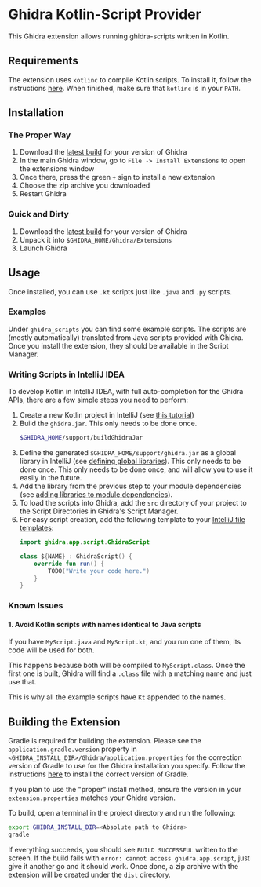 # Ghidra Kotlin-Script Provider

This Ghidra extension allows running ghidra-scripts written in Kotlin.

## Requirements

The extension uses `kotlinc` to compile Kotlin scripts. 
To install it, follow the instructions [here][install-kotlinc].
When finished, make sure that `kotlinc` is in your `PATH`.

## Installation


### The Proper Way

1. Download the [latest build][latest-release] for your version of Ghidra
2. In the main Ghidra window, go to `File -> Install Extensions` to open the extensions window
3. Once there, press the green `+` sign to install a new extension
4. Choose the zip archive you downloaded
5. Restart Ghidra

### Quick and Dirty

1. Download the [latest build][latest-release] for your version of Ghidra
2. Unpack it into `$GHIDRA_HOME/Ghidra/Extensions`
3. Launch Ghidra


## Usage

Once installed, you can use `.kt` scripts just like `.java` and `.py` scripts.

### Examples

Under `ghidra_scripts` you can find some example scripts.
The scripts are (mostly automatically) translated from Java scripts provided with Ghidra.
Once you install the extension, they should be available in the Script Manager.

### Writing Scripts in IntelliJ IDEA

To develop Kotlin in IntelliJ IDEA, with full auto-completion for the Ghidra APIs, there are
a few simple steps you need to perform:

1. Create a new Kotlin project in IntelliJ (see [this tutorial][create kotlin project])
2. Build the `ghidra.jar`. This only needs to be done once.
    ```bash
    $GHIDRA_HOME/support/buildGhidraJar
    ```
3. Define the generated `$GHIDRA_HOME/support/ghidra.jar` as a global library in IntelliJ
    (see [defining global libraries][define-global-library]). This only needs to be done once.
    This only needs to be done once, and will allow you to use it easily in the future.
4. Add the library from the previous step to your module dependencies (see 
    [adding libraries to module dependencies][add-module-deps]).
5. To load the scripts into Ghidra, add the `src` directory of your project to the
    Script Directories in Ghidra's Script Manager. 
6. For easy script creation, add the following template to your [IntelliJ file templates][file-template]:
    ```kotlin
    import ghidra.app.script.GhidraScript
    
    class ${NAME} : GhidraScript() {
        override fun run() {
            TODO("Write your code here.")
        }
    }
    ``` 

### Known Issues

#### 1. Avoid Kotlin scripts with names identical to Java scripts

If you have `MyScript.java` and `MyScript.kt`, and you run one of them, its code will be
used for both.

This happens because both will be compiled to `MyScript.class`. Once the first one is built,
Ghidra will find a `.class` file with a matching name and just use that. 

This is why all the example scripts have `Kt` appended to the names.

## Building the Extension

Gradle is required for building the extension.  Please see the
`application.gradle.version` property in `<GHIDRA_INSTALL_DIR>/Ghidra/application.properties`
for the correction version of Gradle to use for the Ghidra installation you specify.
Follow the instructions [here][install-gradle] to install the correct version of Gradle.

If you plan to use the "proper" install method, ensure the version in your `extension.properties`
matches your Ghidra version.

To build, open a terminal in the project directory and run the following:

```bash
export GHIDRA_INSTALL_DIR=<Absolute path to Ghidra> 
gradle
```

If everything succeeds, you should see `BUILD SUCCESSFUL` written to the screen.
If the build fails with `error: cannot access ghidra.app.script`, just give it another
go and it should work.
Once done, a zip archive with the extension will be created under the `dist` directory.


[install-kotlinc]: https://kotlinlang.org/docs/tutorials/command-line.html
[latest-release]: #
[install-gradle]: https://gradle.org/install/
[create kotlin project]: https://kotlinlang.org/docs/tutorials/getting-started.html
[define-global-library]: https://www.jetbrains.com/help/idea/library.html#define-global-library
[add-module-deps]: https://www.jetbrains.com/help/idea/library.html#add-library-to-module-dependencies
[file-template]: https://www.jetbrains.com/help/idea/using-file-and-code-templates.html#create-new-template